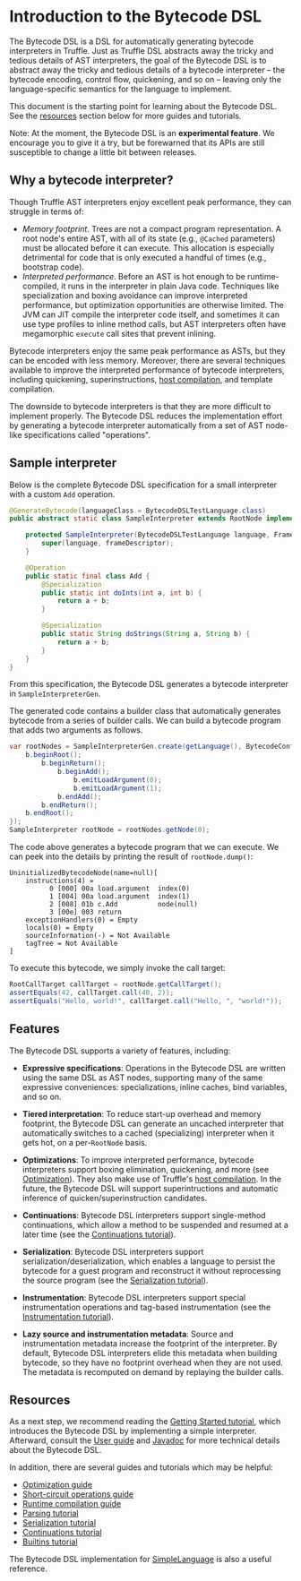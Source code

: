 # Introduction to the Bytecode DSL

The Bytecode DSL is a DSL for automatically generating bytecode interpreters in Truffle. Just as Truffle DSL abstracts away the tricky and tedious details of AST interpreters, the goal of the Bytecode DSL is to abstract away the tricky and tedious details of a bytecode interpreter – the bytecode encoding, control flow, quickening, and so on – leaving only the language-specific semantics for the language to implement.

This document is the starting point for learning about the Bytecode DSL. See the [resources](#resources) section below for more guides and tutorials.

Note: At the moment, the Bytecode DSL is an **experimental feature**. We encourage you to give it a try, but be forewarned that its APIs are still susceptible to change a little bit between releases.

## Why a bytecode interpreter?

Though Truffle AST interpreters enjoy excellent peak performance, they can struggle in terms of:

- *Memory footprint*. Trees are not a compact program representation. A root node's entire AST, with all of its state (e.g., `@Cached` parameters) must be allocated before it can execute. This allocation is especially detrimental for code that is only executed a handful of times (e.g., bootstrap code).
- *Interpreted performance*. Before an AST is hot enough to be runtime-compiled, it runs in the interpreter in plain Java code. Techniques like specialization and boxing avoidance can improve interpreted performance, but optimization opportunities are otherwise limited. The JVM can JIT compile the interpreter code itself, and sometimes it can use type profiles to inline method calls, but AST interpreters often have megamorphic `execute` call sites that prevent inlining.

Bytecode interpreters enjoy the same peak performance as ASTs, but they can be encoded with less memory.
Moreover, there are several techniques available to improve the interpreted performance of bytecode interpreters, including quickening, superinstructions, [host compilation](../HostCompilation.md), and template compilation.

The downside to bytecode interpreters is that they are more difficult to implement properly. The Bytecode DSL reduces the implementation effort by generating a bytecode interpreter automatically from a set of AST node-like specifications called "operations".

## Sample interpreter

Below is the complete Bytecode DSL specification for a small interpreter with a custom `Add` operation.
```java
@GenerateBytecode(languageClass = BytecodeDSLTestLanguage.class)
public abstract static class SampleInterpreter extends RootNode implements BytecodeRootNode {

    protected SampleInterpreter(BytecodeDSLTestLanguage language, FrameDescriptor frameDescriptor) {
        super(language, frameDescriptor);
    }

    @Operation
    public static final class Add {
        @Specialization
        public static int doInts(int a, int b) {
            return a + b;
        }

        @Specialization
        public static String doStrings(String a, String b) {
            return a + b;
        }
    }
}
```

From this specification, the Bytecode DSL generates a bytecode interpreter in `SampleInterpreterGen`.

The generated code contains a builder class that automatically generates bytecode from a series of builder calls. We can build a bytecode program that adds two arguments as follows.

```java
var rootNodes = SampleInterpreterGen.create(getLanguage(), BytecodeConfig.DEFAULT, b -> {
    b.beginRoot();
        b.beginReturn();
            b.beginAdd();
                b.emitLoadArgument(0);
                b.emitLoadArgument(1);
            b.endAdd();
        b.endReturn();
    b.endRoot();
});
SampleInterpreter rootNode = rootNodes.getNode(0);
```

The code above generates a bytecode program that we can execute. We can peek into the details by printing the result of `rootNode.dump()`:

```
UninitializedBytecodeNode(name=null)[
    instructions(4) =
          0 [000] 00a load.argument  index(0)
          1 [004] 00a load.argument  index(1)
          2 [008] 01b c.Add          node(null)
          3 [00e] 003 return
    exceptionHandlers(0) = Empty
    locals(0) = Empty
    sourceInformation(-) = Not Available
    tagTree = Not Available
]
```

To execute this bytecode, we simply invoke the call target:

```java
RootCallTarget callTarget = rootNode.getCallTarget();
assertEquals(42, callTarget.call(40, 2));
assertEquals("Hello, world!", callTarget.call("Hello, ", "world!"));
```

## Features

The Bytecode DSL supports a variety of features, including:

- **Expressive specifications**: Operations in the Bytecode DSL are written using the same DSL as AST nodes, supporting many of the same expressive conveniences: specializations, inline caches, bind variables, and so on.

- **Tiered interpretation**: To reduce start-up overhead and memory footprint, the Bytecode DSL can generate an uncached interpreter that automatically switches to a cached (specializing) interpreter when it gets hot, on a per-`RootNode` basis.

- **Optimizations**: To improve interpreted performance, bytecode interpreters support boxing elimination, quickening, and more (see [Optimization](Optimization.md)). They also make use of Truffle's [host compilation](../HostCompilation.md). In the future, the Bytecode DSL will support superintructions and automatic inference of quicken/superinstruction candidates.

- **Continuations**: Bytecode DSL interpreters support single-method continuations, which allow a method to be suspended and resumed at a later time (see the [Continuations tutorial][continuations]).

- **Serialization**: Bytecode DSL interpreters support serialization/deserialization, which enables a language to persist the bytecode for a guest program and reconstruct it without reprocessing the source program (see the [Serialization tutorial][serialization]).

- **Instrumentation**: Bytecode DSL interpreters support special instrumentation operations and tag-based instrumentation (see the [Instrumentation tutorial][instrumentation]).

- **Lazy source and instrumentation metadata**: Source and instrumentation metadata increase the footprint of the interpreter. By default, Bytecode DSL interpreters elide this metadata when building bytecode, so they have no footprint overhead when they are not used. The metadata is recomputed on demand by replaying the builder calls.

## Resources

As a next step, we recommend reading the [Getting Started tutorial](https://github.com/oracle/graal/blob/master/truffle/src/com.oracle.truffle.api.bytecode.test/src/com/oracle/truffle/api/bytecode/test/examples/GettingStarted.java), which introduces the Bytecode DSL by implementing a simple interpreter.
Afterward, consult the [User guide](UserGuide.md) and [Javadoc](https://www.graalvm.org/truffle/javadoc/com/oracle/truffle/api/bytecode/package-summary.html) for more technical details about the Bytecode DSL.

In addition, there are several guides and tutorials which may be helpful:
- [Optimization guide](Optimization.md)
- [Short-circuit operations guide](ShortCircuitOperations.md)
- [Runtime compilation guide](RuntimeCompilation.md)
- [Parsing tutorial](https://github.com/oracle/graal/blob/master/truffle/src/com.oracle.truffle.api.bytecode.test/src/com/oracle/truffle/api/bytecode/test/examples/ParsingTutorial.java)
- [Serialization tutorial][serialization]
- [Continuations tutorial][continuations]
- [Builtins tutorial](https://github.com/oracle/graal/blob/master/truffle/src/com.oracle.truffle.api.bytecode.test/src/com/oracle/truffle/api/bytecode/test/examples/BuiltinsTutorial.java)

The Bytecode DSL implementation for [SimpleLanguage](https://github.com/oracle/graal/blob/master/truffle/src/com.oracle.truffle.sl/src/com/oracle/truffle/sl/bytecode/SLBytecodeRootNode.java) is also a useful reference.


[serialization]: https://github.com/oracle/graal/blob/master/truffle/src/com.oracle.truffle.api.bytecode.test/src/com/oracle/truffle/api/bytecode/test/examples/SerializationTutorial.java
[continuations]: https://github.com/oracle/graal/blob/master/truffle/src/com.oracle.truffle.api.bytecode.test/src/com/oracle/truffle/api/bytecode/test/examples/ContinuationsTutorial.java
[instrumentation]: https://github.com/oracle/graal/blob/master/truffle/src/com.oracle.truffle.api.bytecode.test/src/com/oracle/truffle/api/bytecode/test/examples/InstrumentationTutorial.java